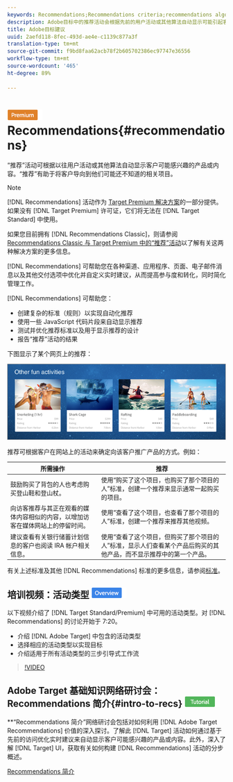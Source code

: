 ```yaml
---
keywords: Recommendations;Recommendations criteria;recommendations algorithms;recommendations activity;criteria;recommendations targeting;recs
description: Adobe目标中的推荐活动会根据先前的用户活动或其他算法自动显示可能引起客户兴趣的产品或内容。 “推荐”有助于将客户导向到他们可能还不知道的相关项目。
title: Adobe目标建议
uuid: 2aefd118-8fec-493d-ae4e-c1139c877a3f
translation-type: tm+mt
source-git-commit: f9bd8faa62acb78f2b605702386ec97747e36556
workflow-type: tm+mt
source-wordcount: '465'
ht-degree: 89%

---
```



# ![PREMIUM](/help/assets/premium.png) Recommendations{#recommendations}

“推荐”活动可根据以往用户活动或其他算法自动显示客户可能感兴趣的产品或内容。“推荐”有助于将客户导向到他们可能还不知道的相关项目。

>[!NOTE]
>
>[!DNL Recommendations] 活动作为 [Target Premium 解决方案](/help/c-intro/intro.md#premium)的一部分提供。如果没有 [!DNL Target Premium] 许可证，它们将无法在 [!DNL Target Standard] 中使用。
>
>如果您目前拥有 [!DNL Recommendations Classic]，则请参阅 [Recommendations Classic 与 Target Premium 中的“推荐”活动](../c-recommendations/c-recommendations-faq/recommendations-classic-versus-recommendations-activities-target-premium.md#concept_A80223EF66634EA380580C2823A581C5)以了解有关这两种解决方案的更多信息。

[!DNL Recommendations] 可帮助您在各种渠道、应用程序、页面、电子邮件消息以及其他交付选项中优化并自定义实时建议，从而提高参与度和转化，同时简化管理工作。

[!DNL Recommendations] 可帮助您：

* 创建复杂的标准（规则）以实现自动化推荐
* 使用一些 JavaScript 代码片段来自动显示推荐
* 测试并优化推荐标准以及用于显示推荐的设计
* 报告“推荐”活动的结果

下图显示了某个网页上的推荐：

![](assets/velocity_example.png)

推荐可根据客户在网站上的活动来确定向该客户推广产品的方式。例如：

| 所需操作 | 推荐 |
|--- |--- |
| 鼓励购买了背包的人也考虑购买登山鞋和登山杖。 | 使用“购买了这个项目，也购买了那个项目的人”标准，创建一个推荐来显示通常一起购买的项目。 |
| 向访客推荐与其正在观看的媒体内容相似的内容，以增加访客在媒体网站上的停留时间。 | 使用“查看了这个项目，也查看了那个项目的人”标准，创建一个推荐来推荐其他视频。 |
| 建议查看有关银行储蓄计划信息的客户也阅读 IRA 帐户相关信息。 | 使用“查看了这个项目，但购买了那个项目的人”标准，显示人们查看某个产品后购买的其他产品，而不显示推荐中的第一个产品。 |
</table>

有关上述标准及其他 [!DNL Recommendations] 标准的更多信息，请参阅[标准](../c-recommendations/c-algorithms/algorithms.md#concept_4BD01DC437F543C0A13621C93A302750)。

## 培训视频：活动类型 ![概述徽章](/help/assets/overview.png)

以下视频介绍了 [!DNL Target Standard/Premium] 中可用的活动类型。对 [!DNL Recommendations] 的讨论开始于 7:20。

* 介绍 [!DNL Adobe Target] 中包含的活动类型
* 选择相应的活动类型以实现目标
* 介绍适用于所有活动类型的三步引导式工作流

>[!VIDEO](https://video.tv.adobe.com/v/17386)

## Adobe Target 基础知识网络研讨会：Recommendations 简介{#intro-to-recs} ![教程徽章](/help/assets/tutorial.png)

**“Recommendations 简介”网络研讨会包括对如何利用 [!DNL Adobe Target Recommendations] 价值的深入探讨。了解此 [!DNL Target] 活动如何通过基于先前的访问优化实时建议来自动显示客户可能感兴趣的产品或内容。此外，深入了解 [!DNL Target] UI，获取有关如何构建 [!DNL Recommendations] 活动的分步概述。

[Recommendations 简介](https://adobecustomersuccess.adobeconnect.com/p8gt31drhs3e/?OWASP_CSRFTOKEN=4bd6cac5d0806167ee0a5449ba93d6300548d09c922bcb751c38973897a5703a)